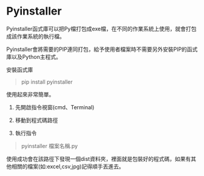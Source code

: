 # Pyinstaller
Pyinstaller函式庫可以把Py檔打包成exe檔，在不同的作業系統上使用，就會打包成該作業系統的執行檔。

Pyinstaller會將需要的PIP連同打包，給予使用者檔案時不需要另外安裝PIP的函式庫以及Python主程式。

安裝函式庫
> pip install pyinstaller

使用起來非常簡單。

1. 先開啟指令視窗(cmd、Terminal)

2. 移動到程式碼路徑

3. 執行指令
> pyinstaller 檔案名稱.py

使用成功會在該路徑下發現一個dist資料夾，裡面就是包裝好的程式碼，如果有其他相關的檔案(如:excel,csv,jpg)記得順手丟進去。
